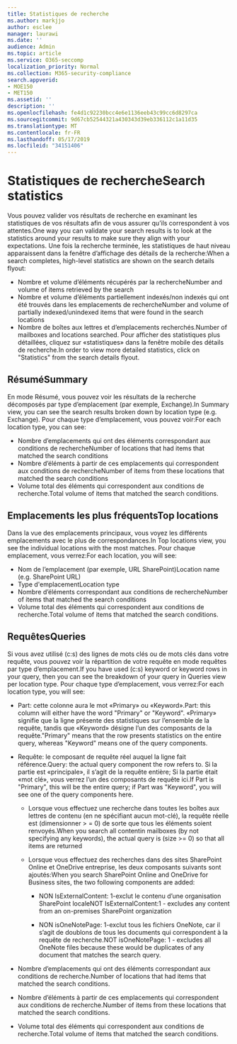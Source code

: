 ```yaml
---
title: Statistiques de recherche
ms.author: markjjo
author: esclee
manager: laurawi
ms.date: ''
audience: Admin
ms.topic: article
ms.service: O365-seccomp
localization_priority: Normal
ms.collection: M365-security-compliance
search.appverid:
- MOE150
- MET150
ms.assetid: ''
description: ''
ms.openlocfilehash: fe4d1c92230bcc4e6e1136eeb43c99cc6d8297ca
ms.sourcegitcommit: 9d67cb52544321a430343d39eb336112c1a11d35
ms.translationtype: MT
ms.contentlocale: fr-FR
ms.lasthandoff: 05/17/2019
ms.locfileid: "34151406"
---
```

# <a name="search-statistics"></a><span data-ttu-id="a6ecb-102">Statistiques de recherche</span><span class="sxs-lookup"><span data-stu-id="a6ecb-102">Search statistics</span></span>

<span data-ttu-id="a6ecb-103">Vous pouvez valider vos résultats de recherche en examinant les statistiques de vos résultats afin de vous assurer qu’ils correspondent à vos attentes.</span><span class="sxs-lookup"><span data-stu-id="a6ecb-103">One way you can validate your search results is to look at the statistics around your results to make sure they align with your expectations.</span></span> <span data-ttu-id="a6ecb-104">Une fois la recherche terminée, les statistiques de haut niveau apparaissent dans la fenêtre d’affichage des détails de la recherche:</span><span class="sxs-lookup"><span data-stu-id="a6ecb-104">When a search completes, high-level statistics are shown on the search details flyout:</span></span>
- <span data-ttu-id="a6ecb-105">Nombre et volume d’éléments récupérés par la recherche</span><span class="sxs-lookup"><span data-stu-id="a6ecb-105">Number and volume of items retrieved by the search</span></span>
- <span data-ttu-id="a6ecb-106">Nombre et volume d’éléments partiellement indexés/non indexés qui ont été trouvés dans les emplacements de recherche</span><span class="sxs-lookup"><span data-stu-id="a6ecb-106">Number and volume of partially indexed/unindexed items that were found in the search locations</span></span>
- <span data-ttu-id="a6ecb-107">Nombre de boîtes aux lettres et d’emplacements recherchés.</span><span class="sxs-lookup"><span data-stu-id="a6ecb-107">Number of mailboxes and locations searched.</span></span>
<span data-ttu-id="a6ecb-108">Pour afficher des statistiques plus détaillées, cliquez sur «statistiques» dans la fenêtre mobile des détails de recherche.</span><span class="sxs-lookup"><span data-stu-id="a6ecb-108">In order to view more detailed statistics, click on "Statistics" from the search details flyout.</span></span>

## <a name="summary"></a><span data-ttu-id="a6ecb-109">Résumé</span><span class="sxs-lookup"><span data-stu-id="a6ecb-109">Summary</span></span>

<span data-ttu-id="a6ecb-110">En mode Résumé, vous pouvez voir les résultats de la recherche décomposés par type d’emplacement (par exemple, Exchange).</span><span class="sxs-lookup"><span data-stu-id="a6ecb-110">In Summary view, you can see the search results broken down by location type (e.g. Exchange).</span></span> <span data-ttu-id="a6ecb-111">Pour chaque type d’emplacement, vous pouvez voir:</span><span class="sxs-lookup"><span data-stu-id="a6ecb-111">For each location type, you can see:</span></span>
- <span data-ttu-id="a6ecb-112">Nombre d’emplacements qui ont des éléments correspondant aux conditions de recherche</span><span class="sxs-lookup"><span data-stu-id="a6ecb-112">Number of locations that had items that matched the search conditions</span></span>
- <span data-ttu-id="a6ecb-113">Nombre d’éléments à partir de ces emplacements qui correspondent aux conditions de recherche</span><span class="sxs-lookup"><span data-stu-id="a6ecb-113">Number of items from these locations that matched the search conditions</span></span>
- <span data-ttu-id="a6ecb-114">Volume total des éléments qui correspondent aux conditions de recherche.</span><span class="sxs-lookup"><span data-stu-id="a6ecb-114">Total volume of items that matched the search conditions.</span></span>

## <a name="top-locations"></a><span data-ttu-id="a6ecb-115">Emplacements les plus fréquents</span><span class="sxs-lookup"><span data-stu-id="a6ecb-115">Top locations</span></span>

<span data-ttu-id="a6ecb-116">Dans la vue des emplacements principaux, vous voyez les différents emplacements avec le plus de correspondances.</span><span class="sxs-lookup"><span data-stu-id="a6ecb-116">In Top locations view, you see the individual locations with the most matches.</span></span> <span data-ttu-id="a6ecb-117">Pour chaque emplacement, vous verrez:</span><span class="sxs-lookup"><span data-stu-id="a6ecb-117">For each location, you will see:</span></span>
- <span data-ttu-id="a6ecb-118">Nom de l’emplacement (par exemple, URL SharePoint)</span><span class="sxs-lookup"><span data-stu-id="a6ecb-118">Location name (e.g. SharePoint URL)</span></span>
- <span data-ttu-id="a6ecb-119">Type d'emplacement</span><span class="sxs-lookup"><span data-stu-id="a6ecb-119">Location type</span></span>
- <span data-ttu-id="a6ecb-120">Nombre d’éléments correspondant aux conditions de recherche</span><span class="sxs-lookup"><span data-stu-id="a6ecb-120">Number of items that matched the search conditions</span></span>
- <span data-ttu-id="a6ecb-121">Volume total des éléments qui correspondent aux conditions de recherche.</span><span class="sxs-lookup"><span data-stu-id="a6ecb-121">Total volume of items that matched the search conditions.</span></span>

## <a name="queries"></a><span data-ttu-id="a6ecb-122">Requêtes</span><span class="sxs-lookup"><span data-stu-id="a6ecb-122">Queries</span></span>

<span data-ttu-id="a6ecb-123">Si vous avez utilisé (c:s) des lignes de mots clés ou de mots clés dans votre requête, vous pouvez voir la répartition de votre requête en mode requêtes par type d’emplacement.</span><span class="sxs-lookup"><span data-stu-id="a6ecb-123">If you have used (c:s) keyword or keyword rows in your query, then you can see the breakdown of your query in Queries view per location type.</span></span> <span data-ttu-id="a6ecb-124">Pour chaque type d’emplacement, vous verrez:</span><span class="sxs-lookup"><span data-stu-id="a6ecb-124">For each location type, you will see:</span></span>

- <span data-ttu-id="a6ecb-125">Part: cette colonne aura le mot «Primary» ou «Keyword».</span><span class="sxs-lookup"><span data-stu-id="a6ecb-125">Part: this column will either have the word "Primary" or "Keyword".</span></span> <span data-ttu-id="a6ecb-126">«Primary» signifie que la ligne présente des statistiques sur l’ensemble de la requête, tandis que «Keyword» désigne l’un des composants de la requête.</span><span class="sxs-lookup"><span data-stu-id="a6ecb-126">"Primary" means that the row presents statistics on the entire query, whereas "Keyword" means one of the query components.</span></span>

- <span data-ttu-id="a6ecb-127">Requête: le composant de requête réel auquel la ligne fait référence.</span><span class="sxs-lookup"><span data-stu-id="a6ecb-127">Query: the actual query component the row refers to.</span></span> <span data-ttu-id="a6ecb-128">Si la partie est «principale», il s’agit de la requête entière; Si la partie était «mot clé», vous verrez l’un des composants de requête ici.</span><span class="sxs-lookup"><span data-stu-id="a6ecb-128">If Part is "Primary", this will be the entire query; if Part was "Keyword", you will see one of the query components here.</span></span>
  
  - <span data-ttu-id="a6ecb-129">Lorsque vous effectuez une recherche dans toutes les boîtes aux lettres de contenu (en ne spécifiant aucun mot-clé), la requête réelle est (dimensionner > = 0) de sorte que tous les éléments soient renvoyés.</span><span class="sxs-lookup"><span data-stu-id="a6ecb-129">When you search all contentin mailboxes (by not specifying any keywords), the actual query is (size >= 0) so that all items are returned</span></span>
  
  - <span data-ttu-id="a6ecb-130">Lorsque vous effectuez des recherches dans des sites SharePoint Online et OneDrive entreprise, les deux composants suivants sont ajoutés:</span><span class="sxs-lookup"><span data-stu-id="a6ecb-130">When you search SharePoint Online and OneDrive for Business sites, the two following components are added:</span></span>
    
    - <span data-ttu-id="a6ecb-131">NON IsExternalContent: 1-exclut le contenu d’une organisation SharePoint locale</span><span class="sxs-lookup"><span data-stu-id="a6ecb-131">NOT IsExternalContent:1 - excludes any content from an on-premises SharePoint organization</span></span>
    
    - <span data-ttu-id="a6ecb-132">NON isOneNotePage: 1-exclut tous les fichiers OneNote, car il s’agit de doublons de tous les documents qui correspondent à la requête de recherche.</span><span class="sxs-lookup"><span data-stu-id="a6ecb-132">NOT isOneNotePage: 1 - excludes all OneNote files because these would be duplicates of any document that matches the search query.</span></span>

- <span data-ttu-id="a6ecb-133">Nombre d’emplacements qui ont des éléments correspondant aux conditions de recherche.</span><span class="sxs-lookup"><span data-stu-id="a6ecb-133">Number of locations that had items that matched the search conditions.</span></span>

- <span data-ttu-id="a6ecb-134">Nombre d’éléments à partir de ces emplacements qui correspondent aux conditions de recherche.</span><span class="sxs-lookup"><span data-stu-id="a6ecb-134">Number of items from these locations that matched the search conditions.</span></span>

- <span data-ttu-id="a6ecb-135">Volume total des éléments qui correspondent aux conditions de recherche.</span><span class="sxs-lookup"><span data-stu-id="a6ecb-135">Total volume of items that matched the search conditions.</span></span>
